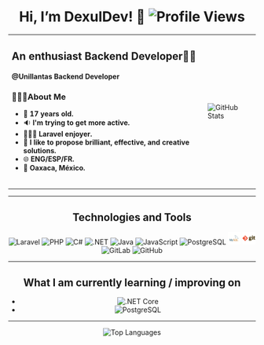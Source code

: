 <div align="center">
  
# Hi, I’m DexulDev! 👋 ![Profile Views](https://komarev.com/ghpvc/?username=dexuldev&color=brightgreen)

<table>
<tr>
<td>

## An enthusiast Backend Developer📖🚀

#### @Unillantas Backend Developer

### 👩🏻‍💻About Me
- 🎂 **17 years old.**  
- 🔉 **I'm trying to get more active.**  
- 👨🏻‍💻 **Laravel enjoyer.**  
- 🧠 **I like to propose brilliant, effective, and creative solutions.**  
- 🌐 **ENG/ESP/FR.**  
- 📍 **Oaxaca, México.**
<br>

</td>
<td>
<img src="https://github-readme-stats.vercel.app/api?username=dexuldev&include_all_commits=true&count_private=true&show_icons=true&line_height=20&title_color=2B5BBD&icon_color=1124BB&text_color=A1A1A1&bg_color=0,000000,130F40" alt="GitHub Stats" />
</td>
</tr>
</table>

---
  
## Technologies and Tools

<p align="center">
  <img src="https://upload.wikimedia.org/wikipedia/commons/thumb/9/9a/Laravel.svg/1200px-Laravel.svg.png" width="22px" alt="Laravel"/>  
  <img src="https://cdn-icons-png.flaticon.com/512/5968/5968332.png" width="26px" alt="PHP"/>  
  <img src="https://cdn.iconscout.com/icon/free/png-256/free-csharp-logo-icon-download-in-svg-png-gif-file-formats--programming-langugae-language-pack-logos-icons-1175241.png" width="26px" alt="C#"/>  
  <img src="https://cdn-icons-png.flaticon.com/512/6132/6132222.png" width="26px" alt=".NET"/>  
  <img src="https://cdn-icons-png.flaticon.com/512/226/226777.png" width="26px" alt="Java"/>  
  <img src="https://upload.wikimedia.org/wikipedia/commons/6/6a/JavaScript-logo.png" width="26px" alt="JavaScript"/>  
  <img src="https://upload.wikimedia.org/wikipedia/commons/2/29/Postgresql_elephant.svg" width="26px" alt="PostgreSQL"/>  
  <img src="https://raw.githubusercontent.com/github/explore/80688e429a7d4ef2fca1e82350fe8e3517d3494d/topics/mysql/mysql.png" width="26px" alt="MySQL"/>  
  <img src="https://raw.githubusercontent.com/github/explore/80688e429a7d4ef2fca1e82350fe8e3517d3494d/topics/git/git.png" width="26px" alt="Git"/>  
  <img src="https://cdn4.iconfinder.com/data/icons/logos-and-brands/512/144_Gitlab_logo_logos-512.png" width="26px" alt="GitLab"/>  
  <img src="https://img.icons8.com/m_rounded/512/FFFFFF/github.png" width="26px" alt="GitHub"/>  
</p>

---

## What I am currently learning / improving on
- ![.NET Core](https://img.shields.io/badge/.NET%20Core-purple?style=plastic&logo=dotnet)  
- ![PostgreSQL](https://img.shields.io/badge/PostgreSQL-white?style=plastic&logo=PostgreSQL)

---

![Top Languages](https://github-readme-stats.vercel.app/api/top-langs?username=dexuldev&show_icons=true&locale=en&layout=compact&theme=chartreuse-dark)

</div>

